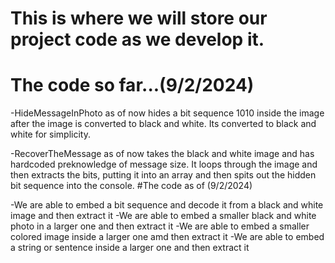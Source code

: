 # This is where we will store our project code as we develop it.
# The code so far...(9/2/2024)
-HideMessageInPhoto as of now hides a bit sequence 1010 inside the image after the image is converted to black and white. Its converted to black and white for simplicity.

-RecoverTheMessage as of now takes the black and white image and has hardcoded preknowledge of message size. It loops through the image and then extracts the bits, putting it into an array and then spits out the hidden bit sequence into the console.
#The code as of (9/2/2024)

-We are able to embed a bit sequence and decode it from a black and white image and then extract it
-We are able to embed a smaller black and white photo in a larger one and then extract it
-We are able to embed a smaller colored image inside a larger one amd then extract it
-We are able to embed a string or sentence inside a larger one and then extract it
